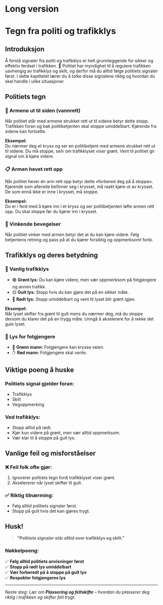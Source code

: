 # Long version


# Tegn fra politi og trafikklys

## Introduksjon  
Å forstå signaler fra politi og trafikklys er helt grunnleggende for sikker og effektiv ferdsel i trafikken. 🚦 Politiet har myndighet til å regulere trafikken uavhengig av trafikklys og skilt, og derfor må du alltid følge politiets signaler først. I dette kapittelet lærer du å tolke disse signalene riktig og hvordan du skal handle i ulike situasjoner.

## Politiets tegn

### 🔑 Armene ut til siden (vannrett)
Når politiet står med armene strukket rett ut til sidene betyr dette stopp. Trafikken foran og bak politibetjenten skal stoppe umiddelbart. Kjørende fra sidene kan fortsette.

**Eksempel:**  
Du nærmer deg et kryss og ser en politibetjent med armene strukket rett ut til sidene. Du må stoppe, selv om trafikklyset viser grønt. Vent til politiet gir signal om å kjøre videre.

### 📋 Armen hevet rett opp
Når politiet hever én arm rett opp betyr dette «forbered deg på å stoppe». Kjørende som allerede befinner seg i krysset, må raskt kjøre ut av krysset. De som ennå ikke er inne i krysset, må stoppe.

**Eksempel:**  
Du er i ferd med å kjøre inn i et kryss og ser politibetjenten løfte armen rett opp. Du skal stoppe før du kjører inn i krysset.

### 🔄 Vinkende bevegelser
Når politiet vinker med armen betyr det at du kan kjøre videre. Følg betjentens retning og pass på at du kjører forsiktig og oppmerksomt forbi.

## Trafikklys og deres betydning

### 🚦 Vanlig trafikklys
- 🟢 **Grønt lys:** Du kan kjøre videre, men vær oppmerksom på fotgjengere og annen trafikk.
- 🟡 **Gult lys:** Stopp hvis du kan gjøre det på en sikker måte.
- 🔴 **Rødt lys:** Stopp umiddelbart og vent til lyset blir grønt igjen.

**Eksempel:**  
Når lyset skifter fra grønt til gult mens du nærmer deg, må du stoppe dersom du klarer det på en trygg måte. Unngå å akselerere for å rekke det gule lyset.

### 🚸 Lys for fotgjengere
- 🚶 **Grønn mann:** Fotgjengere kan krysse veien.
- ✋ **Rød mann:** Fotgjengere skal vente.

## Viktige poeng å huske

### Politiets signal gjelder foran:
- Trafikklys
- Skilt
- Vegoppmerking

### Ved trafikklys:
- Stopp alltid på rødt.
- Kjør kun videre på grønt, men vær alltid oppmerksom.
- Vær klar til å stoppe på gult lys.

## Vanlige feil og misforståelser

### ❌ Feil folk ofte gjør:
1. Ignorerer politiets tegn fordi trafikklyset viser grønt.
2. Akselererer når lyset skifter til gult.

### ✅ Riktig tilnærming:
- Følg alltid politiets signaler først.
- Stopp på gult hvis det kan gjøres trygt.

## Husk!

> **"Politiets signaler står alltid over trafikklys og skilt."**

### Nøkkelpoeng:
✅ **Følg alltid politiets anvisninger først**  
✅ **Stopp på rødt lys umiddelbart**  
✅ **Vær forberedt på å stoppe på gult lys**  
✅ **Respekter fotgjengeres lys**

---

*Neste steg: Lær om **Plassering og feltskifte** – hvordan du plasserer deg riktig i trafikken og skifter felt trygt.*